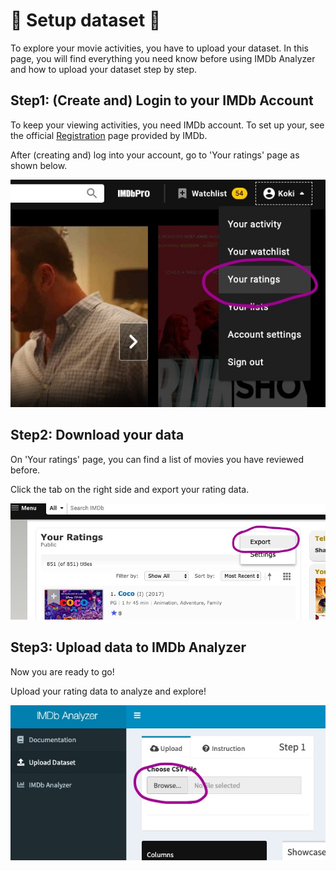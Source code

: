 # 🔧 Setup dataset 🔧

To explore your movie activities, you have to upload your dataset. In this page, you will find everything you need know before using IMDb Analyzer and how to upload your dataset step by step.

## Step1: (Create and) Login to your IMDb Account

To keep your viewing activities, you need IMDb account. To set up your, see the official [Registration](https://www.imdb.com/registration/signin?ref_=helpms_ih_gi_whyregister) page provided by IMDb.

After (creating and) log into your account, go to 'Your ratings' page as shown below.

![step1](snapshot/Step1.jpg)

## Step2: Download your data

On 'Your ratings' page, you can find a list of movies you have reviewed before.

Click the tab on the right side and export your rating data.

![step2](snapshot/Step2.jpg)

## Step3: Upload data to IMDb Analyzer

Now you are ready to go! 

Upload your rating data to analyze and explore!

![step3](snapshot/Step3.jpg)
